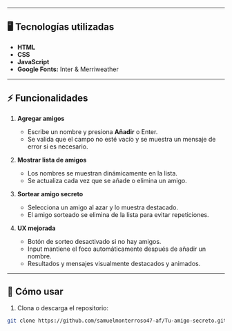 
---

## 🖥️ Tecnologías utilizadas

- **HTML**
- **CSS**
- **JavaScript**
- **Google Fonts:** Inter & Merriweather

---

## ⚡ Funcionalidades

1. **Agregar amigos**  
   - Escribe un nombre y presiona **Añadir** o Enter.  
   - Se valida que el campo no esté vacío y se muestra un mensaje de error si es necesario.

2. **Mostrar lista de amigos**  
   - Los nombres se muestran dinámicamente en la lista.  
   - Se actualiza cada vez que se añade o elimina un amigo.

3. **Sortear amigo secreto**  
   - Selecciona un amigo al azar y lo muestra destacado.  
   - El amigo sorteado se elimina de la lista para evitar repeticiones.

4. **UX mejorada**  
   - Botón de sorteo desactivado si no hay amigos.  
   - Input mantiene el foco automáticamente después de añadir un nombre.  
   - Resultados y mensajes visualmente destacados y animados.

---

## 📌 Cómo usar

1. Clona o descarga el repositorio:

```bash
git clone https://github.com/samuelmonterroso47-af/Tu-amigo-secreto.git

